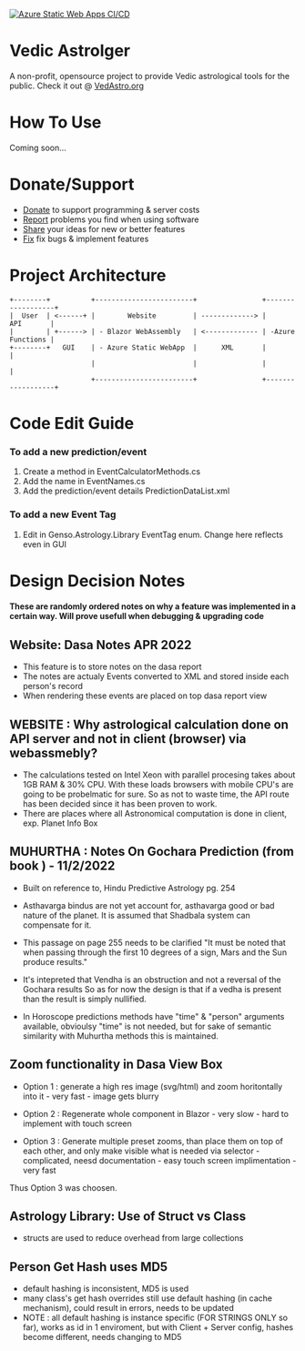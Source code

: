 [![Azure Static Web Apps CI/CD](https://github.com/gen-so/Genso.Astrology/actions/workflows/azure-static-web-apps-purple-flower-03ae64d1e.yml/badge.svg)](https://github.com/gen-so/Genso.Astrology/actions/workflows/azure-static-web-apps-purple-flower-03ae64d1e.yml)

# Vedic Astrolger
A non-profit, opensource project to provide Vedic astrological tools for the public.
Check it out @ [VedAstro.org](https://purple-flower-03ae64d1e.1.azurestaticapps.net/)

# How To Use
Coming soon...

# Donate/Support
- [Donate](https://purple-flower-03ae64d1e.1.azurestaticapps.net/donate) to support programming & server costs
- [Report](https://purple-flower-03ae64d1e.1.azurestaticapps.net/reportbugs) problems you find when using software
- [Share](https://purple-flower-03ae64d1e.1.azurestaticapps.net/featurerequest) your ideas for new or better features 
- [Fix](https://purple-flower-03ae64d1e.1.azurestaticapps.net/featurerequestlist) fix bugs & implement features

# Project Architecture

```
+--------+          +------------------------+                +------------------+
|  User  | <------+ |        Website         | -------------> |        API       |
|        | +------> | - Blazor WebAssembly   | <------------- | -Azure Functions |
+--------+   GUI    | - Azure Static WebApp  |      XML       |                  |
                    |                        |                |                  |
                    +------------------------+                +------------------+
```

# Code Edit Guide
### To add a new prediction/event
1. Create a method in EventCalculatorMethods.cs
2. Add the name in EventNames.cs
3. Add the prediction/event details PredictionDataList.xml


### To add a new Event Tag
1. Edit in Genso.Astrology.Library EventTag enum. Change here reflects even in GUI




# Design Decision Notes
#### These are randomly ordered notes on why a feature was implemented in a certain way. Will prove usefull when debugging & upgrading code

## Website: Dasa Notes APR 2022
- This feature is to store notes on the dasa report
- The notes are actualy Events converted to XML and stored inside each person's record
- When rendering these events are placed on top dasa report view

## WEBSITE : Why astrological calculation done on API server and not in client (browser) via webassmebly?
- The calculations tested on Intel Xeon with parallel procesing takes about 1GB RAM & 30% CPU.
With these loads browsers with mobile CPU's are going to be probelmatic for sure.
So as not to waste time, the API route has been decided since it has been proven to work.
- There are places where all Astronomical computation is done in client, exp. Planet Info Box 


## MUHURTHA : Notes On Gochara Prediction (from book ) - 11/2/2022

- Built on reference to, Hindu Predictive Astrology pg. 254

- Asthavarga bindus are not yet account for, asthavarga good or bad nature of the planet.
  It is assumed that Shadbala system can compensate for it.

- This passage on page 255 needs to be clarified
"It must be noted that when passing through the first 10
degrees of a sign, Mars and the Sun produce results."

- It's intepreted that Vendha is an obstruction and not a reversal of the Gochara results
  So as for now the design is that if a vedha is present than the result is simply nullified.

- In Horoscope predictions methods have "time" & "person" arguments available, 
  obvioulsy "time" is not needed, but for sake of semantic similarity 
  with Muhurtha methods this is maintained.


 ## Zoom functionality in Dasa View Box

  - Option 1 : generate a high res image (svg/html) and zoom horitontally into it
              - very fast
              - image gets blurry

  - Option 2 : Regenerate whole component in Blazor
              - very slow
              - hard to implement with touch screen

  - Option 3 : Generate multiple preset zooms, than place them on top of each other,
               and only make visible what is needed via selector
              - complicated, neesd documentation
              - easy touch screen implimentation
              - very fast

Thus Option 3 was choosen.

## Astrology Library: Use of Struct vs Class
- structs are used to reduce overhead from large collections

## Person Get Hash uses MD5
- default hashing is inconsistent, MD5 is used
- many class's get hash overrides still use default hashing (in cache mechanism),
  could result in errors, needs to be updated
- NOTE : all default hashing is instance specific (FOR STRINGS ONLY so far), works as id in 1 enviroment, 
but with Client + Server config, hashes become different, needs changing to MD5